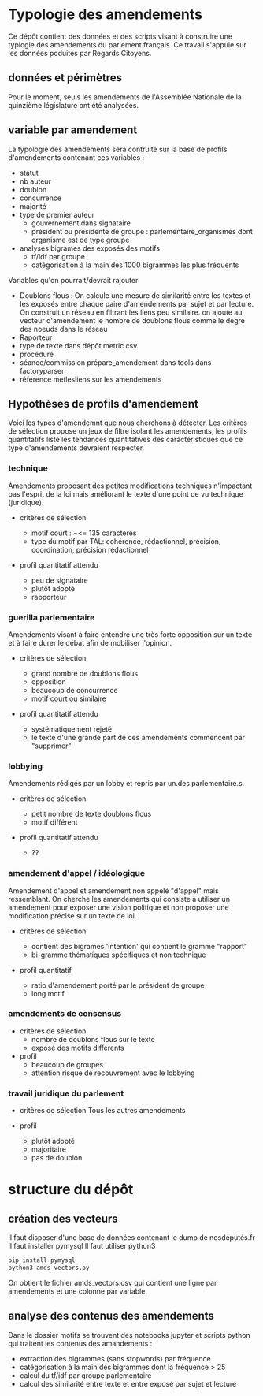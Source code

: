# Typologie des amendements

Ce dépôt contient des données et des scripts visant à construire une typlogie des amendements du parlement français. Ce travail s'appuie sur les données poduites par Regards Citoyens.

## données et périmètres

Pour le moment, seuls les amendements de l'Assemblée Nationale de la quinzième législature ont été analysées.

## variable par amendement

La typologie des amendements sera contruite sur la base de profils d'amendements contenant ces variables : 

- statut 
- nb auteur
- doublon
- concurrence
- majorité
- type de premier auteur
	- gouvernement dans signataire
	- président ou présidente de groupe : parlementaire_organismes dont organisme est de type groupe
- analyses bigrames des exposés des motifs
    - tf/idf par groupe
    - catégorisation à la main des 1000 bigrammes les plus fréquents

Variables qu'on pourrait/devrait rajouter
- Doublons flous : On calcule une mesure de similarité entre les textes et les exposés entre chaque paire d'amendements par sujet et par lecture. On construit un réseau en filtrant les liens peu similaire. on ajoute au vecteur d'amendement le nombre de doublons flous comme le degré des noeuds dans le réseau
- Raporteur
- type de texte dans dépôt metric csv
- procédure 
- séance/commission prépare_amendement dans tools dans factoryparser
- référence metlesliens sur les amendements

## Hypothèses de profils d'amendement

Voici les types d'amendemnt que nous cherchons à détecter.
Les critères de sélection propose un jeux de filtre isolant les amendements, les profils quantitatifs liste les tendances quantitatives des caractéristiques que ce type d'amendements devraient respecter. 

### technique
Amendements proposant des petites modifications techniques n'impactant pas l'esprit de la loi mais améliorant le texte d'une point de vu technique (juridique).

- critères de sélection  
    * motif court : ~<= 135 caractères
    * type du motif par TAL: cohérence, rédactionnel, précision, coordination, précision rédactionnel

- profil quantitatif attendu
    - peu de signataire
    - plutôt adopté
    - rapporteur

### guerilla parlementaire 
Amendements visant à faire entendre une très forte opposition sur un texte et à faire durer le débat afin de mobiliser l'opinion.

- critères de sélection
    + grand nombre de doublons flous
    + opposition 
    + beaucoup de concurrence
    + motif court ou similaire

- profil quantitatif attendu
    - systématiquement rejeté
    - le texte d'une grande part de ces amendements commencent par "supprimer" 

### lobbying
Amendements rédigés par un lobby et repris par un.des parlementaire.s.

- critères de sélection
    + petit nombre de texte doublons flous
    + motif différent

- profil quantitatif attendu
    - ??

### amendement d'appel / idéologique

Amendement d'appel et amendement non appelé "d'appel" mais ressemblant. On cherche les amendements qui consiste à utiliser un amendement pour exposer une vision politique et non proposer une modification précise sur un texte de loi.

- critères de sélection
    - contient des bigrames 'intention' qui contient le gramme "rapport"
    - bi-gramme thématiques spécifiques et non technique

- profil quantitatif 
    - ratio d'amendement porté par le président de groupe
    - long motif

### amendements de consensus
- critères de sélection
    + nombre de doublons flous sur le texte
    + exposé des motifs différents
- profil
    + beaucoup de groupes
    + attention risque de recouvrement avec le lobbying

### travail juridique du parlement

- critères de sélection
Tous les autres amendements

- profil
    - plutôt adopté
    - majoritaire
    - pas de doublon

# structure du dépôt

## création des vecteurs

Il faut disposer d'une base de données contenant le dump de nosdéputés.fr
Il faut installer pymysql
Il faut utiliser python3

```bash
pip install pymysql
python3 amds_vectors.py
```

On obtient le fichier amds_vectors.csv qui contient une ligne par amendements et une colonne par variable.

## analyse des contenus des amendements

Dans le dossier motifs se trouvent des notebooks jupyter et scripts python qui traitent les contenus des amandements :
- extraction des bigrammes (sans stopwords) par fréquence
- catégorisation à la main des bigrammes dont la fréquence > 25 
- calcul du tf/idf par groupe parlementaire
- calcul des similarité entre texte et entre exposé par sujet et lecture


